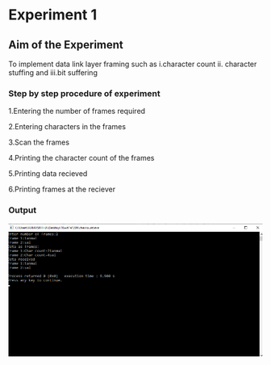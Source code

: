 # Experiment 1
## Aim of the Experiment
To implement data link layer framing such as
i.character count ii. character stuffing and iii.bit suffering

### Step by step procedure of experiment
1.Entering the number of frames required

2.Entering characters in the frames

3.Scan the frames

4.Printing the character count of the frames

5.Printing data recieved

6.Printing frames at the reciever

### Output

![output](exp1.png)

